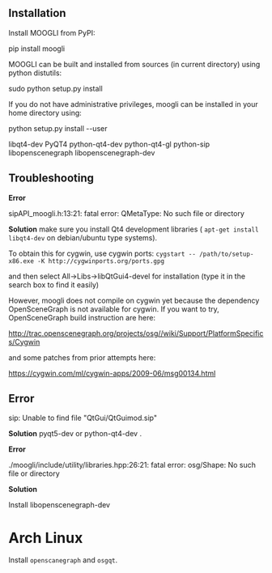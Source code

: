Installation
------------
Install MOOGLI from PyPI:

pip install moogli

MOOGLI can be built and installed from sources (in current directory) using python distutils:

sudo python setup.py install

If you do not have administrative privileges, moogli can be installed in your home directory using:

python setup.py install --user

libqt4-dev
PyQT4
python-qt4-dev 
python-qt4-gl
python-sip
libopenscenegraph 
libopenscenegraph-dev


Troubleshooting
----------------

**Error**

sipAPI_moogli.h:13:21: fatal error: QMetaType: No such file or directory

**Solution**
make sure you install Qt4 development libraries (
`apt-get install libqt4-dev` on debian/ubuntu type systems).

To obtain this for cygwin, use cygwin ports: 
`cygstart -- /path/to/setup-x86.exe -K http://cygwinports.org/ports.gpg`

and then select All->Libs->libQtGui4-devel for installation (type it in the
search box to find it easily)

However, moogli does not compile on cygwin yet because the dependency
OpenSceneGraph is not available for cygwin. If you want to try,
OpenSceneGraph build instruction are here:

http://trac.openscenegraph.org/projects/osg//wiki/Support/PlatformSpecifics/Cygwin

and some patches from prior attempts here:

https://cygwin.com/ml/cygwin-apps/2009-06/msg00134.html

## Error

  sip: Unable to find file "QtGui/QtGuimod.sip"

**Solution** pyqt5-dev or python-qt4-dev .


**Error**

./moogli/include/utility/libraries.hpp:26:21: fatal error: osg/Shape: No such file or directory

**Solution**

 Install libopenscenegraph-dev

# Arch Linux

Install `openscanegraph` and `osgqt`.
